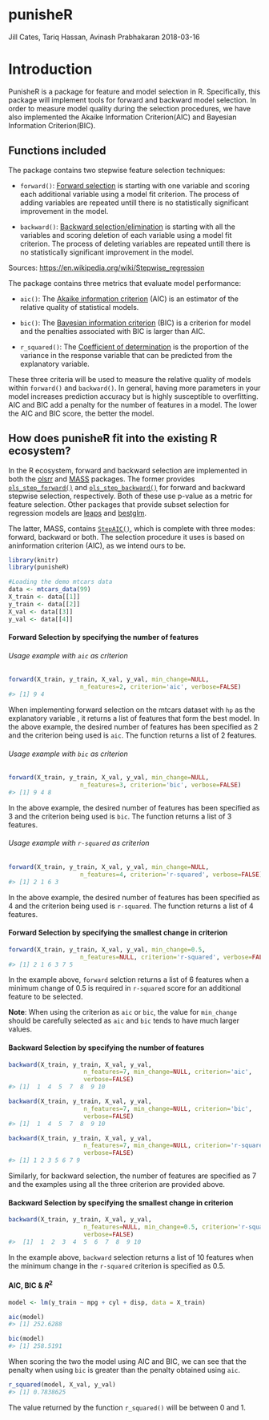 punisheR
================
Jill Cates, Tariq Hassan, Avinash Prabhakaran
2018-03-16

Introduction
============

PunisheR is a package for feature and model selection in R. Specifically, this package will implement tools for forward and backward model selection. In order to measure model quality during the selection procedures, we have also implemented the Akaike Information Criterion(AIC) and Bayesian Information Criterion(BIC).

Functions included
------------------

The package contains two stepwise feature selection techniques:

-   `forward()`: [Forward selection](https://en.wikipedia.org/wiki/Stepwise_regression#Main_approaches) is starting with one variable and scoring each additional variable using a model fit criterion. The process of adding variables are repeated untill there is no statistically significant improvement in the model.

-   `backward()`: [Backward selection/elimination](https://en.wikipedia.org/wiki/Stepwise_regression#Main_approaches) is starting with all the variables and scoring deletion of each variable using a model fit criterion. The process of deleting variables are repeated untill there is no statistically significant improvement in the model.

Sources: <https://en.wikipedia.org/wiki/Stepwise_regression>

The package contains three metrics that evaluate model performance:

-   `aic()`: The [Akaike information criterion](https://en.wikipedia.org/wiki/Akaike_information_criterion) (AIC) is an estimator of the relative quality of statistical models.

-   `bic()`: The [Bayesian information criterion](https://en.wikipedia.org/wiki/Bayesian_information_criterion) (BIC) is a criterion for model and the penalties associated with BIC is larger than AIC.

-   `r_squared()`: The [Coefficient of determination](https://en.wikipedia.org/wiki/Coefficient_of_determination) is the proportion of the variance in the response variable that can be predicted from the explanatory variable.

These three criteria will be used to measure the relative quality of models within `forward()` and `backward()`. In general, having more parameters in your model increases prediction accuracy but is highly susceptible to overfitting. AIC and BIC add a penalty for the number of features in a model. The lower the AIC and BIC score, the better the model.

How does punisheR fit into the existing R ecosystem?
----------------------------------------------------

In the R ecosystem, forward and backward selection are implemented in both the [olsrr](https://cran.r-project.org/web/packages/olsrr/) and [MASS](https://cran.r-project.org/web/packages/MASS/MASS.pdf) packages. The former provides [`ols_step_forward()`](https://www.rdocumentation.org/packages/olsrr/versions/0.4.0/topics/ols_step_forward) and [`ols_step_backward()`](https://www.rdocumentation.org/packages/olsrr/versions/0.4.0/topics/ols_step_backward) for forward and backward stepwise selection, respectively. Both of these use p-value as a metric for feature selection. Other packages that provide subset selection for regression models are [leaps](https://cran.r-project.org/web/packages/leaps/leaps.pdf) and [bestglm](https://cran.r-project.org/web/packages/bestglm/bestglm.pdf).

The latter, MASS, contains [`StepAIC()`](https://stat.ethz.ch/R-manual/R-devel/library/MASS/html/stepAIC.html), which is complete with three modes: forward, backward or both. The selection procedure it uses is based on aninformation criterion (AIC), as we intend ours to be.

``` r
library(knitr)
library(punisheR)
```

``` r
#Loading the demo mtcars data
data <- mtcars_data(99)
X_train <- data[[1]]
y_train <- data[[2]]
X_val <- data[[3]]
y_val <- data[[4]]
```

#### Forward Selection by specifying the number of features

###### Usage example with `aic` as criterion

``` r
forward(X_train, y_train, X_val, y_val, min_change=NULL,
                    n_features=2, criterion='aic', verbose=FALSE)
#> [1] 9 4
```

When implementing forward selection on the mtcars dataset with `hp` as the explanatory variable , it returns a list of features that form the best model. In the above example, the desired number of features has been specified as 2 and the criterion being used is `aic`. The function returns a list of 2 features.

###### Usage example with `bic` as criterion

``` r
forward(X_train, y_train, X_val, y_val, min_change=NULL,
                    n_features=3, criterion='bic', verbose=FALSE)
#> [1] 9 4 8
```

In the above example, the desired number of features has been specified as 3 and the criterion being used is `bic`. The function returns a list of 3 features.

###### Usage example with `r-squared` as criterion

``` r
forward(X_train, y_train, X_val, y_val, min_change=NULL,
                    n_features=4, criterion='r-squared', verbose=FALSE)
#> [1] 2 1 6 3
```

In the above example, the desired number of features has been specified as 4 and the criterion being used is `r-squared`. The function returns a list of 4 features.

#### Forward Selection by specifying the smallest change in criterion

``` r
forward(X_train, y_train, X_val, y_val, min_change=0.5,
                    n_features=NULL, criterion='r-squared', verbose=FALSE)
#> [1] 2 1 6 3 7 5
```

In the example above, `forward` selction returns a list of 6 features when a minimum change of 0.5 is required in `r-squared` score for an additional feature to be selected.

**Note**: When using the criterion as `aic` or `bic`, the value for `min_change` should be carefully selected as `aic` and `bic` tends to have much larger values.

#### Backward Selection by specifying the number of features

``` r
backward(X_train, y_train, X_val, y_val,
                     n_features=7, min_change=NULL, criterion='aic',
                     verbose=FALSE)
#> [1]  1  4  5  7  8  9 10
```

``` r
backward(X_train, y_train, X_val, y_val,
                     n_features=7, min_change=NULL, criterion='bic',
                     verbose=FALSE)
#> [1]  1  4  5  7  8  9 10
```

``` r
backward(X_train, y_train, X_val, y_val,
                     n_features=7, min_change=NULL, criterion='r-squared',
                     verbose=FALSE)
#> [1] 1 2 3 5 6 7 9
```

Similarly, for backward selection, the number of features are specified as 7 and the examples using all the three criterion are provided above.

#### Backward Selection by specifying the smallest change in criterion

``` r
backward(X_train, y_train, X_val, y_val,
                     n_features=NULL, min_change=0.5, criterion='r-squared',
                     verbose=FALSE)
#>  [1]  1  2  3  4  5  6  7  8  9 10
```

In the example above, `backward` selection returns a list of 10 features when the minimum change in the `r-squared` criterion is specified as 0.5.

#### AIC, BIC & *R*<sup>2</sup>

``` r
model <- lm(y_train ~ mpg + cyl + disp, data = X_train)

aic(model)
#> [1] 252.6288
```

``` r
bic(model)
#> [1] 258.5191
```

When scoring the two the model using AIC and BIC, we can see that the penalty when using `bic` is greater than the penalty obtained using `aic`.

``` r
r_squared(model, X_val, y_val)
#> [1] 0.7838625
```

The value returned by the function `r_squared()` will be between 0 and 1.
